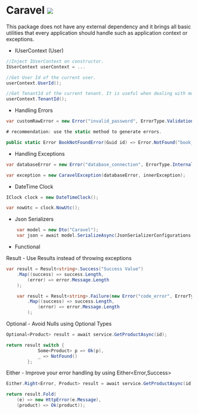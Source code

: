 # Caravel ![](https://github.com/Talento90/Caravel/workflows/Publish/badge.svg)

This package does not have any external dependency and it brings all basic utilities that every application should handle such as application context or exceptions.

* IUserContext (User)

```c#
//Inject IUserContext on constructor.
IUserContext userContext = ...

//Get User Id of the current user.
userContext.UserId();

//Get TenantId of the current tenant. It is useful when dealing with multitenant applications.
userContext.TenantId();
```

* Handling Errors

```c#
var customRawError = new Error("invalid_password", ErrorType.Validation, "Password does not match.", "Password does not match with the username.", Severity.Low);

# recommendation: use the static method to generate errors.

public static Error BookNotFoundError(Guid id) => Error.NotFound("book_not_found", $"Book {id} does not exist.");
```

* Handling Exceptions

```c#
var databaseError = new Error("database_connection", ErrorType.Internal, "Cannot create database connection.", "The database is down.", Severity.Critical);

var exception = new CaravelException(databaseError, innerException);
```

* DateTime Clock

```c#
IClock clock = new DateTimeClock();

var nowUtc = clock.NowUtc();
```


* Json Serializers

```c#
    var model = new Dto("Caravel");
    var json = await model.SerializeAsync(JsonSerializerConfigurations.CamelCaseSerializer());
```

* Functional

Result - Use Results instead of throwing exceptions
```c#
var result = Result<string>.Success("Success Value")
    .Map((success) => success.Length,
        (error) => error.Message.Length
    );

    var result = Result<string>.Failure(new Error("code_error", ErrorType.Validation, "Failure Value"))
        .Map((success) => success.Length,
            (error) => error.Message.Length
        );
```

Optional - Avoid Nulls using Optional Types
```c#
Optional<Product> result = await service.GetProductAsync(id);

return result switch {
            Some<Product> p => Ok(p),
            _ => NotFound()
        };
```

Either - Improve your error handling by using Either<Error,Success>

```c#
Either.Right<Error, Product> result = await service.GetProductAsync(id);

return result.Fold(
    (e) => new HttpError(e.Message),
    (product) => Ok(product));
```
